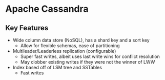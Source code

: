 # Apache Cassandra

## Key Features

- Wide column data store (NoSQL), has a shard key and a sort key
  - Allow for flexible schemas, ease of partitioning
- Multileader/Leaderless replication (configurable)
  - Super fast writes, albeit uses last write wins for conflict resolution
  - May clobber existing writes if they were not the winner of LWW
- Index based off of LSM tree and SSTables
  - Fast writes
